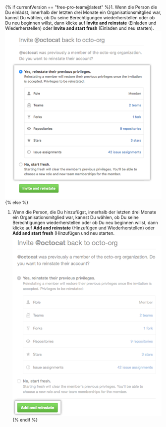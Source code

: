 {% if currentVersion == "free-pro-team@latest" %}1. Wenn die Person die Du einlädst, innerhalb der letzten drei Monate ein Organisationsmitglied war, kannst Du wählen, ob Du seine Berechtigungen wiederherstellen oder ob Du neu beginnen willst, dann klicke auf **Invite and reinstate** (Einladen und Wiederherstellen) oder **Invite and start fresh** (Einladen und neu starten).
  ![Auswählen, ob Berechtigungen wiederhergestellt werden sollen](/assets/images/help/organizations/choose_whether_to_restore_org_member_info.png){% else %}
1. Wenn die Person, die Du hinzufügst, innerhalb der letzten drei Monate ein Organisationsmitglied war, kannst Du wählen, ob Du seine Berechtigungen wiederherstellen oder ob Du neu beginnen willst, dann klicke auf **Add and reinstate** (Hinzufügen und Wiederherstellen) oder **Add and start fresh** (Hinzufügen und neu starten. ![Choose whether to restore privileges](/assets/images/help/organizations/choose_whether_to_restore_org_member_info_ghe.png){% endif %}
